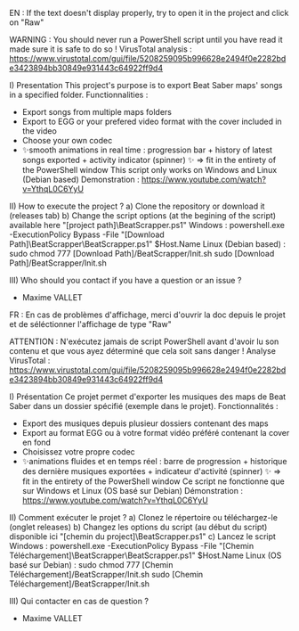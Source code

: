 EN :
If the text doesn't display properly, try to open it in the project and click on "Raw"

WARNING :
You should never run a PowerShell script until you have read it made sure it is safe to do so !
VirusTotal analysis : https://www.virustotal.com/gui/file/5208259095b996628e2494f0e2282bde3423894bb30849e931443c64922ff9d4

I) Presentation
 This project's purpose is to export Beat Saber maps' songs in a specified folder.
 Functionnalities :
  - Export songs from multiple maps folders
  - Export to EGG or your prefered video format with the cover included in the video
  - Choose your own codec
  - ✨smooth animations in real time : progression bar + history of latest songs exported + activity indicator (spinner) ✨
   => fit in the entirety of the PowerShell window
 This script only works on Windows and Linux (Debian based)
 Demonstration : https://www.youtube.com/watch?v=YthqL0C6YyU

II) How to execute the project ?
  a) Clone the repository or download it (releases tab)
  b) Change the script options (at the begining of the script) available here "[project path]\BeatScrapper.ps1"
  Windows :
      powershell.exe -ExecutionPolicy Bypass -File "[Download Path]\BeatScrapper\BeatScrapper.ps1" $Host.Name
    Linux (Debian based) :
      sudo chmod 777 [Download Path]/BeatScrapper/Init.sh
      sudo [Download Path]/BeatScrapper/Init.sh

III) Who should you contact if you have a question or an issue ?
 - Maxime VALLET



FR :
En cas de problèmes d'affichage, merci d'ouvrir la doc depuis le projet et de séléctionner l'affichage de type "Raw"

ATTENTION :
N'exécutez jamais de script PowerShell avant d'avoir lu son contenu et que vous ayez déterminé que cela soit sans danger !
Analyse VirusTotal : https://www.virustotal.com/gui/file/5208259095b996628e2494f0e2282bde3423894bb30849e931443c64922ff9d4

I) Présentation
 Ce projet permet d'exporter les musiques des maps de Beat Saber dans un dossier spécifié (exemple dans le projet).
 Fonctionnalités :
  - Export des musiques depuis plusieur dossiers contenant des maps
  - Export au format EGG ou à votre format vidéo préféré contenant la cover en fond
  - Choisissez votre propre codec
  - ✨animations fluides et en temps réel : barre de progression + historique des dernière musiques exportées + indicateur d'activité (spinner) ✨
   => fit in the entirety of the PowerShell window
 Ce script ne fonctionne que sur Windows et Linux (OS basé sur Debian)
 Démonstration : https://www.youtube.com/watch?v=YthqL0C6YyU

II) Comment exécuter le projet ?
  a) Clonez le répertoire ou téléchargez-le (onglet releases)
  b) Changez les options du script (au début du script) disponible ici "[chemin du project]\BeatScrapper.ps1"
  c) Lancez le script
    Windows :
      powershell.exe -ExecutionPolicy Bypass -File "[Chemin Téléchargement]\BeatScrapper\BeatScrapper.ps1" $Host.Name
    Linux (OS basé sur Debian) :
      sudo chmod 777 [Chemin Téléchargement]/BeatScrapper/Init.sh
      sudo [Chemin Téléchargement]/BeatScrapper/Init.sh

III) Qui contacter en cas de question ?
 - Maxime VALLET

